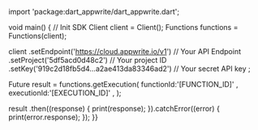 import 'package:dart_appwrite/dart_appwrite.dart';

void main() { // Init SDK
  Client client = Client();
  Functions functions = Functions(client);

  client
    .setEndpoint('https://cloud.appwrite.io/v1') // Your API Endpoint
    .setProject('5df5acd0d48c2') // Your project ID
    .setKey('919c2d18fb5d4...a2ae413da83346ad2') // Your secret API key
  ;

  Future result = functions.getExecution(
    functionId:'[FUNCTION_ID]' ,
    executionId:'[EXECUTION_ID]' ,
  );

  result
    .then((response) {
      print(response);
    }).catchError((error) {
      print(error.response);
  });
}}